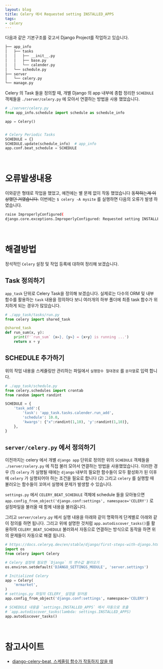 ```yaml
---
layout: blog
title: Celery 에서 Requested setting INSTALLED_APPS
tags:
- celery
---
```


다음과 같은 기본구조를 갖고서 Django Project를 작업하고 있습니다.
```bash
├── app_info
│   ├── tasks
│   │   ├── __init__.py
│   │   ├── base.py
│   │   └── calender.py
│   └── schedule.py
├── server
│   └── celery.py
└── manage.py
```

Celery 의 Task 들을 정의할 때, 개별 Django 의 app 내부에 종합 정리한 `SCHEDULE` 객체들을 `./server/celery.py` 에 모아서 연결하는 방법을 사용 했었습니다.
```python
# ./server/celery.py
from app_info.schedule import schedule as schedule_info

app = Celery()


# Celery Periodic Tasks
SCHEDULE = {}
SCHEDULE.update(schedule_info)  # app_info
app.conf.beat_schedule = SCHEDULE
```

<br/>

# 오류발생내용

이와같은 형태로 작업을 했었고, 예전에는 별 문제 없이 작동 했었습니다 <strike>동작하는게 이상했던 거였습니다.</strike> 이번에는 `$ celery -A mysite` 를 실행하면 다음의 오류가 발생 하였습니다.
```bash
raise ImproperlyConfigured(
django.core.exceptions.ImproperlyConfigured: Requested setting INSTALLED_APPS, but settings are not configured. You must either define the environment variable DJANGO_SETTINGS_MODULE or call settings.configure() before accessing settings 
```

<br/>

# 해결방법
정석적인 `Celery` 설정 및 작업 등록에 대하여 정리해 보겠습니다.

## Task 정의하기
`app_task` 단위로 Celery Task을 정의해 보겠습니다. 실제로는 다수의 ORM 및 내부 함수를 활용하는 `task` 내용을 정의하다 보니 여러개의 하부 폴더에 최종 task 함수가 위치하게 되는 경우가 많았습니다. 
```python
# ./app_task/tasks/run.py
from celery import shared_task

@shared_task
def run_sum(x, y):
    print(f'`run_sum` {x=}, {y=} = {x+y} is running ...')
    return x + y
```

## SCHEDULE 추가하기
위의 작업 내용을 스케쥴링만 관리하는 파일에서 `실행함수 절대경로` 를 `문자열`로 입력 합니다. 
```python
# ./app_task/schedule.py
from celery.schedules import crontab
from random import randint

SCHEDULE = {
    'task_add':{
        'task': 'app_task.tasks.calender.run_add',
        'schedule': 10.0,
        'kwargs': {"x":randint(1,10), 'y':randint(1,10)},
    },
}
```

## `server/celery.py` 에서 정의하기
이전까지는 celery 에서 개별 `django app` 단위로 정의한 위의 `SCHEDULE` 객체들을 `./server/celery.py` 에 직접 불러 모아서 연결하는 방법을 사용했었습니다. 이러한 경우 (1) `celery` 가 실행될 때에는 `django` 내부의 필요한 함수들이 모두 활성화가 된 이후에 `celery` 가 실행되어야 하는 조건을 필요로 합니다 (2) 그리고 `celery` 를 실행할 때 불러오는 함수들이 꼬여서 실행에 문제가 발생할 수 있습니다.

`settings.py` 에서 `CELERY_BEAT_SCHEDULE` 객체에 schedule 들을 모아놓으면 `app.config_from_object('django.conf:settings', namespace='CELERY')` 로 설정파일을 불러올 때 함께 내용을 불러옵니다.

그리고 `server/celery.py` 에서 실행 내용을 아래와 같이 명확하게 단계별로 아래와 같이 정의를 하면 됩니다. 그리고 위에 설명한 것처럼 `app.autodiscover_tasks()`를 활용하여 `CELERY_BEAT_SCHEDULE` 불러와서 자동으로 연결하는 방식으로 동작을 하면 위의 문제들이 자동으로 해결 됩니다.
```python
# https://docs.celeryq.dev/en/stable/django/first-steps-with-django.html
import os
from celery import Celery

# Celery 설정에 필요한 `Django` 의 변수값 불러오기
os.environ.setdefault('DJANGO_SETTINGS_MODULE', 'server.settings')

# Initialized Celery
app = Celery(
    'mrmarket',
)
# settings.py 파일의 CELERY_ 설정을 읽어옴
app.config_from_object('django.conf:settings', namespace='CELERY')

# SCHEDULE 내용을 `settings.INSTALLED_APPS` 에서 자동으로 호출
# `app.autodiscover_tasks(lambda: settings.INSTALLED_APPS)
app.autodiscover_tasks()
```

<br/>

# 참고사이트
- [django-celery-beat, 스케줄링 함수가 작동하지 않을 때](https://velog.io/@ehgus8621/Django-celery-%EC%9D%91%EB%8B%B5-%EC%97%86%E3%85%87)
